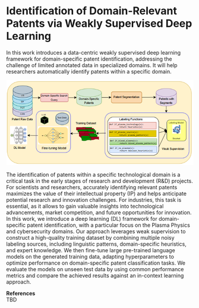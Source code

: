 # Identification of Domain-Relevant Patents via Weakly Supervised Deep Learning

In this work introduces a data-centric weakly supervised deep learning framework for domain-specific patent identification, addressing the challenge of limited annotated data in specialized domains. It will help researchers automatically identify patents within a specific domain.


![archi](https://github.com/anonymous-agent09/anonymous_research/blob/main/archi__.png)

The identification of patents within a specific technological domain is a critical task in the early stages of research and development (R&D) projects. For scientists and researchers, accurately identifying relevant patents maximizes the value of their intellectual property (IP) and helps anticipate potential research and innovation challenges.  For industries, this task is essential, as it allows to gain valuable insights into technological advancements, market competition, and future opportunities for innovation. In this work, we introduce a deep learning (DL) framework for domain-specific patent identification, with a particular focus on the Plasma Physics and cybersecurity domains. Our approach leverages weak supervision to construct a high-quality training dataset by combining multiple noisy labeling sources, including linguistic patterns, domain-specific heuristics, and expert knowledge. We then fine-tune large pre-trained language models on the generated training data, adapting hyperparameters to optimize performance on domain-specific patent classification tasks. We evaluate the models on unseen test data by using common performance metrics and compare the achieved results against an in-context learning approach.

**References**   
TBD



